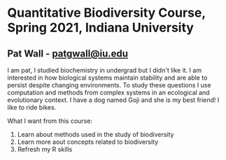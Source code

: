 # Quantitative Biodiversity Course, Spring 2021, Indiana University
## Pat Wall - patgwall@iu.edu
I am pat, I studied biochemistry in undergrad but I didn't like it. I am interested in how biological systems maintain stability and are able to persist despite changing environments. To study these questions I use computation and methods from complex systems in an ecological and evolutionary context. I have a dog named Goji and she is my best friend! I like to ride bikes.

What I want from this course:
1. Learn about methods used in the study of biodiversity
1. Learn more aout concepts related to biodiversity
1. Refresh my R skills

